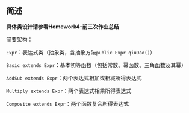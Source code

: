 ## 简述

**具体类设计请参看Homework4-前三次作业总结**

简要架构：

`Expr`：表达式类（抽象类，含抽象方法`public Expr qiuDao()`）

`Basic extends Expr`：基本初等函数（包括常数、幂函数、三角函数及其幂）

`AddSub extends Expr`：两个表达式相加或相减所得表达式

`Multiply extends Expr`：两个表达式相乘所得表达式

`Composite extends Expr`：两个函数复合所得表达式

